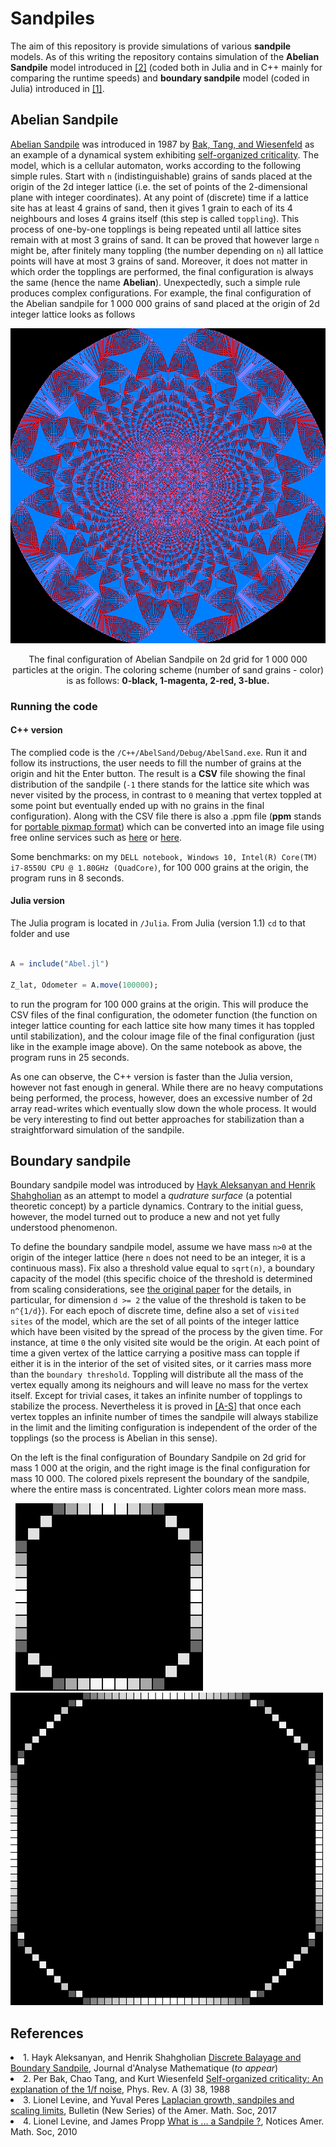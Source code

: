 # Sandpiles

The aim of this repository is provide simulations of various **sandpile** models.
As of this writing the repository contains simulation of the **Abelian Sandpile** model introduced in <a href="#ref-BTW">[2]</a> (coded both in Julia and in C++ mainly for comparing the runtime speeds) and **boundary sandpile** model (coded in Julia) introduced in <a href="#ref-AS">[1]</a>.

## Abelian Sandpile

<a href = "https://en.wikipedia.org/wiki/Abelian_sandpile_model">Abelian Sandpile</a> was introduced in 1987 by <a href="#ref-BTW">Bak, Tang, and Wiesenfeld</a> as an example of a dynamical system exhibiting <a href = "https://en.wikipedia.org/wiki/Self-organized_criticality">self-organized criticality</a>.
The model, which is a cellular automaton, works according to the following simple rules. Start with `n` (indistinguishable) grains of  sands placed at the origin of the 2d integer lattice (i.e. the set of points of the 2-dimensional plane with integer coordinates). At any point of (discrete) time if a lattice site has at least 4 grains of sand, then it gives 1 grain to each of its 4 neighbours and loses 4 grains itself (this step is called `toppling`). This process of one-by-one topplings is being repeated until all lattice sites remain with at most 3 grains of sand. It can be proved that however large `n` might be, after finitely many toppling (the number depending on `n`) all lattice points will have at most 3 grains of sand. Moreover, it does not matter in which order the topplings are performed, the final configuration is always the same (hence the name **Abelian**). Unexpectedly, such a simple rule produces complex configurations. For example, the
final configuration of the Abelian sandpile for 1 000 000 grains of sand placed at the origin of 2d integer lattice looks as follows

<p align="center">
  <img src ="https://github.com/hayk314/Sandpiles/blob/master/C%2B%2B/AbelSand/Debug/Abel1000000.png" alt = "Abelian Sandpile">
</p>
<p align="center">
The final configuration of Abelian Sandpile on 2d grid for 1 000 000 particles at the origin. The coloring scheme (number of sand grains - color) is as follows: <b>0-black, 1-magenta, 2-red, 3-blue.</b>
</p>

### Running the code

#### C++ version

The complied code is the `/C++/AbelSand/Debug/AbelSand.exe`. Run it and follow its instructions, the user needs to fill the number of grains at the origin and hit the Enter button. The result is a **CSV** file showing the final distribution of the sandpile (`-1` there stands for the lattice site which was never visited by the process, in contrast to `0` meaning that vertex toppled at some point but eventually ended up with no grains in the final configuration). Along with the CSV file there is also a .ppm file (**ppm** stands for <a href ="https://en.wikipedia.org/wiki/Netpbm_format">portable pixmap format</a>) which can be converted into an image file using free online services such as <a href ="https://convertio.co/ppm-png/">here</a> or <a href ="https://www.freefileconvert.com/">here</a>.

Some benchmarks: on my `DELL notebook, Windows 10, Intel(R) Core(TM) i7-8550U CPU @ 1.80GHz (QuadCore)`, for 100 000 grains at the origin, 
the program runs in 8 seconds.


#### Julia version

The Julia program is located in `/Julia`. From Julia (version 1.1) `cd` to that folder and use
```Julia

A = include("Abel.jl")

Z_lat, Odometer = A.move(100000);
```
to run the program for 100 000 grains at the origin. This will produce the CSV files of the final configuration, the odometer function (the function on integer lattice counting for each lattice site how many times it has toppled until stabilization), and the colour image file of the final configuration (just like in the example image above).
On the same notebook as above, the program runs in 25 seconds.


As one can observe, the C++ version is faster than the Julia version, however not fast enough in general. While there are no heavy computations being performed, the process, however, does an excessive number of 2d array read-writes which eventually slow down the whole process. It would be very interesting to find out better approaches for stabilization than a straightforward simulation of the sandpile.

## Boundary sandpile

Boundary sandpile model was introduced by <a href="#ref-AS">Hayk Aleksanyan and Henrik Shahgholian</a> as an attempt to model a <em>qudrature surface</em> (a potential theoretic concept) by a particle dynamics. Contrary to the initial guess, however, the model turned out to produce a new and not yet fully understood phenomenon. 

To define the boundary sandpile model, assume we have mass `n>0` at the origin of the integer lattice (here `n` does not need to be an integer, it is a continuous mass). Fix also a threshold value equal to `sqrt(n)`, a boundary capacity of the model (this specific choice of the threshold is determined from scaling considerations, see <a href="#ref-AS">the original paper</a> for the details, in particular, for dimension `d >= 2` the value of the threshold is taken to be `n^{1/d}`). For each epoch of discrete time, define also a set of `visited sites` of the model, which are the set of all points of the integer lattice which have been visited by the spread of the process by the given time. For instance, at time `0` the only visited site would be the origin. At each point of time a given vertex of the lattice carrying a positive mass can topple if either it is in the interior of the set of visited sites, or it carries mass more than the `boundary threshold`. Toppling will distribute all the mass of the vertex equally among its neighours and will leave no mass for the vertex itself. Except for trivial cases, it takes an infinite number of topplings to stabilize the process. Nevertheless it is proved in <a href="#ref-AS">[A-S]</a> that once each vertex topples an infinite number of times the sandpile will always stabilize in the limit and the limiting configuration is independent of the order of the topplings (so the process is Abelian in this sense).

<p float ="center">
On the left is the final configuration of Boundary Sandpile on 2d grid for mass 1 000 at the origin, and the right image is the final configuration for mass 10 000. The colored pixels represent the boundary of the sandpile, where the entire mass is concentrated.
Lighter colors mean more mass.
</p>

<p float="center">
 <span float = "left"> &nbsp; <img src="https://github.com/hayk314/Sandpiles/blob/master/Julia/BSand_Z_1000.png" width="300"  /> </span>
  <span>  &nbsp; &nbsp;  &nbsp;&nbsp;</span>
 <span> <img src="https://github.com/hayk314/Sandpiles/blob/master/Julia/BSand_Z_10000.png" width="500" />  </span>
</p>






## References

<li id="ref-AS">1. Hayk Aleksanyan, and Henrik Shahgholian  <a href = "https://arxiv.org/abs/1607.01525">Discrete Balayage and Boundary Sandpile</a>, Journal d'Analyse Mathematique (<i>to appear</i>) </li> 


<li id="ref-BTW">2. Per Bak, Chao Tang, and Kurt Wiesenfeld <a href = "https://journals.aps.org/prl/abstract/10.1103/PhysRevLett.59.381">Self-organized criticality: An explanation of the 1/f noise</a>, Phys. Rev. A (3) 38, 1988</li>


<li id="ref-LPer">3. Lionel Levine, and Yuval Peres <a href = "https://arxiv.org/abs/1611.00411">Laplacian growth, sandpiles and scaling limits</a>, Bulletin (New Series) of the Amer. Math. Soc, 2017</li>


<li id="ref-LProp">4. Lionel Levine, and James Propp <a href ="https://www.ams.org/notices/201008/rtx100800976p.pdf">What is ... a Sandpile ?</a>, Notices Amer. Math. Soc, 2010</li>

